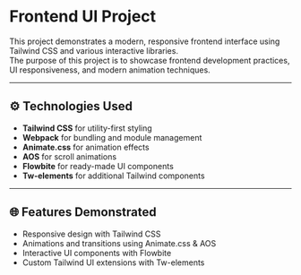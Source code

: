 # Frontend UI Project

This project demonstrates a modern, responsive frontend interface using Tailwind CSS and various interactive libraries.  
The purpose of this project is to showcase frontend development practices, UI responsiveness, and modern animation techniques.

---

## ⚙️ Technologies Used

- **Tailwind CSS** for utility-first styling
- **Webpack** for bundling and module management
- **Animate.css** for animation effects
- **AOS** for scroll animations
- **Flowbite** for ready-made UI components
- **Tw-elements** for additional Tailwind components

---

## 🌐 Features Demonstrated

- Responsive design with Tailwind CSS
- Animations and transitions using Animate.css & AOS
- Interactive UI components with Flowbite
- Custom Tailwind UI extensions with Tw-elements
